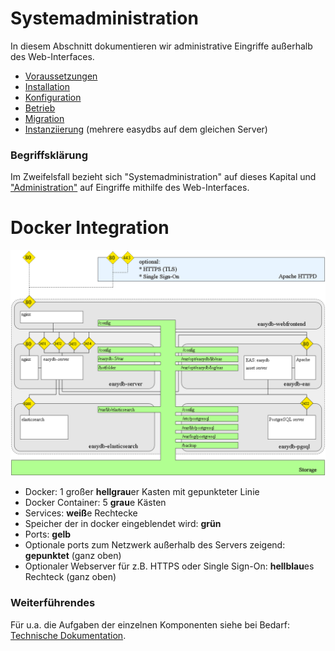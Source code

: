 # Systemadministration

In diesem Abschnitt dokumentieren wir administrative Eingriffe außerhalb des Web-Interfaces.

* [Voraussetzungen](/sysadmin/requirements/requirements.html)
* [Installation](/sysadmin/installation/installation.html)
* [Konfiguration](/sysadmin/konfiguration/konfiguration.html)
* [Betrieb](/sysadmin/betrieb/betrieb.html)
* [Migration](/sysadmin/migration/migration.html)
* [Instanziierung](/sysadmin/instances/instances.html) \(mehrere easydbs auf dem gleichen Server\)

### Begriffsklärung

Im Zweifelsfall bezieht sich "Systemadministration" auf dieses Kapital und ["Administration"](../webfrontend/administration/administration.html) auf Eingriffe mithilfe des Web-Interfaces.

# Docker Integration

![Docker Integration](../sysadmin/easydb5_docker_architecture.png)

* Docker: 1 großer **hellgrau**er Kasten mit gepunkteter Linie
* Docker Container: 5 **grau**e Kästen
* Services: **weiß**e Rechtecke
* Speicher der in docker eingeblendet wird: **grün**
* Ports: **gelb**
* Optionale ports zum Netzwerk außerhalb des Servers zeigend: **gepunktet** \(ganz oben\)
* Optionaler Webserver für z.B. HTTPS oder Single Sign-On: **hellblau**es Rechteck \(ganz oben\)

### Weiterführendes

Für u.a. die Aufgaben der einzelnen Komponenten siehe bei Bedarf: [Technische Dokumentation](https://docs.easydb.de/en/technical/technical.html).

